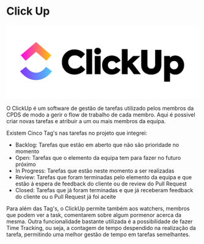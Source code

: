 # Click Up

![Click Up logo](../../.gitbook/assets/clickUp.png)

O ClickUp é um software de gestão de tarefas utilizado pelos membros da CPDS de modo a gerir o flow de trabalho de cada membro. Aqui é possivel criar novas tarefas e atribuir  a um ou mais membros da equipa.

Existem Cinco Tag's nas tarefas no projeto que integrei:

* Backlog: Tarefas que estão em aberto que não são prioridade no momento
* Open: Tarefas que o elemento da equipa tem para fazer no futuro próximo
* In Progress: Tarefas que estão neste momento a ser realizadas
* Review: Tarefas que foram terminadas pelo elemento da equipa e que estão á espera de feedback do cliente ou de review do Pull Request
* Closed: Tarefas que já foram terminadas e que já receberam feedback do cliente ou o Pull Request já foi aceite

Para além das Tag's, o ClickUp permite também aos watchers, membros que podem ver a task, comentarem sobre algum pormenor acerca da mesma. Outra funcionalidade bastante utilizada é a possibilidade de fazer Time Tracking, ou seja,  a contagem de tempo despendido na realização da tarefa, permitindo uma melhor gestão de tempo em tarefas semelhantes.

